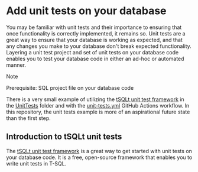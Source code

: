 # Add unit tests on your database

You may be familiar with unit tests and their importance to ensuring that once functionality is correctly implemented, it remains so. Unit tests are a great way to ensure that your database is working as expected, and that any changes you make to your database don't break expected functionality. Layering a unit test project and set of unit tests on your database code enables you to test your database code in either an ad-hoc or automated manner. 

> [!NOTE]
> Prerequisite: SQL project file on your database code

There is a very small example of utilizing the [tSQLt unit test framework](https://tsqlt.org/) in the [UnitTests](../UnitTests) folder and with the [unit-tests.yml](../.github/workflows/unit-tests.yml) GitHub Actions workflow. In this repository, the unit tests example is more of an aspirational future state than the first step.

## Introduction to tSQLt unit tests

The [tSQLt unit test framework](https://tsqlt.org/) is a great way to get started with unit tests on your database code.  It is a free, open-source framework that enables you to write unit tests in T-SQL.


